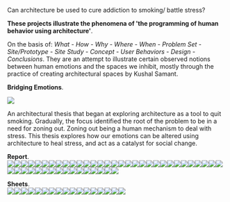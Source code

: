 Can architecture be used to cure addiction to smoking/ battle stress?

**These projects illustrate the phenomena of 'the programming of human behavior using architecture'**.

On the basis of: _What - How - Why - Where - When - Problem Set - Site/Prototype - Site Study - Concept - User Behaviors - Design - Conclusions_. They are an attempt to illustrate certain observed notions between human emotions and the spaces we inhibit, mostly through the practice of creating architectural spaces by Kushal Samant.

**Bridging Emotions**.

![](https://66.media.tumblr.com/198a727dd7c52466261e375e8593815a/6f26d79d28d38089-d8/s540x810/66b875a8c32dfbcc4e783e0ebf141b9c4a409d1b.gif)

An architectural thesis that began at exploring architecture as a tool to quit smoking. Gradually, the focus identified the root of the problem to be in a need for zoning out. Zoning out being a human mechanism to deal with stress. This thesis explores how our emotions can be altered using architecture to heal stress, and act as a catalyst for social change.

**Report**.  
![](https://66.media.tumblr.com/8fff2dd7387ca8125431164ab2e6a390/6f26d79d28d38089-e8/s540x810/957eb80391a54203de468272153037453f45a3cb.jpg)![](https://66.media.tumblr.com/59dd6f49dcb8e8548cd2563cab3a518c/6f26d79d28d38089-35/s540x810/52f5feb57d6c4f79a1efcb85bd1ad029472669d4.jpg)![](https://66.media.tumblr.com/7a7f061d8bfd00f9715ea446e8592353/6f26d79d28d38089-af/s540x810/d135260b2069cee663aee956bd09ea88f77d4292.jpg)![](https://66.media.tumblr.com/4981878def9fd178025544d322939eec/6f26d79d28d38089-78/s540x810/da16d8121542f074d977e29ab2c09355cfc27886.jpg)![](https://66.media.tumblr.com/06b9a1b74c40ff630e97efdab446b3a3/6f26d79d28d38089-ef/s540x810/1cd5e9663560ca8fd087f3a6730784e252023e37.jpg)![](https://66.media.tumblr.com/83dae60af06c947087af82d04753c600/6f26d79d28d38089-42/s540x810/87b0cbbe553d127f82274774b830de2506a2987e.jpg)![](https://66.media.tumblr.com/5d2c0549065b8cefc767316018b6c3eb/6f26d79d28d38089-f4/s540x810/ba4953d5c4c5c3cdd36b7688dad44f85675c0008.jpg)![](https://66.media.tumblr.com/75a9f90dd4c66b1ed67afbf3513c679f/6f26d79d28d38089-06/s540x810/ed8d4aeb57b508a151f32d592a2559cfaec4a641.jpg)![](https://66.media.tumblr.com/f1b3a1f3c1d0b95d780009960ede12b8/6f26d79d28d38089-a9/s540x810/4b8372e525617e76f873776878d1f89ae6e8e279.jpg)![](https://66.media.tumblr.com/a5e7d07eba400697ad1424149ce318b6/6f26d79d28d38089-b8/s540x810/0b0b960d99849b81d5fe56e62334d2d3aa4f9ec2.jpg)![](https://66.media.tumblr.com/ac0a6bab7f9c0141174f82d2ba7f90c5/6f26d79d28d38089-66/s540x810/781389ccd15cd2fe4253d185ce380b9437a999de.jpg)![](https://66.media.tumblr.com/5936b4592863ad0c42fa2fcc40bb0e9c/6f26d79d28d38089-10/s540x810/f60639ed828769f4f5c943345215beefedeb123b.jpg)![](https://66.media.tumblr.com/600bb5586aa3783658fda3a2fc88a11d/6f26d79d28d38089-03/s540x810/d9f7a4ff99fcce5c02150dc4f6b4db72cdf91e2b.jpg)![](https://66.media.tumblr.com/dc8deb483a00bd03de0a0ffb2e7e448e/6f26d79d28d38089-14/s540x810/276e39df172e942bd2b1e4bac322b28bf02e898f.jpg)![](https://66.media.tumblr.com/a25fcf9c6c6f83d5d399449f8bff7650/6f26d79d28d38089-ae/s540x810/2b935e22b7e70750a6de0f245cf98827139ecc14.jpg)![](https://66.media.tumblr.com/92e76e4caf9c76490e24b82989352f0f/6f26d79d28d38089-a9/s540x810/4759d9e593d56590d48e643473773ba8cc91f404.jpg)![](https://66.media.tumblr.com/5a38e644900b6717d8135acf593c1d00/6f26d79d28d38089-2b/s540x810/42a40b6c53955bc747b2b485e51297a43acebbf7.jpg)![](https://66.media.tumblr.com/144e709edc0d5e4c45c17fb4c48a3f75/6f26d79d28d38089-b2/s540x810/99fc526b52654bc3202f27037b35c71751ec2aa2.jpg)![](https://66.media.tumblr.com/2666261a0a18abee22c41e2340e0c763/6f26d79d28d38089-34/s540x810/4fd08f5c07b5cc0e75e4a5d5f43371f2576a2a9b.jpg)![](https://66.media.tumblr.com/7d1ec5fdee8fa19e17bedebf885f6b48/6f26d79d28d38089-8e/s540x810/b5d95b60908728f909faa10a99166d04c4958f3d.jpg)![](https://66.media.tumblr.com/01632330fbd3802e28655f59a31206cb/6f26d79d28d38089-3a/s540x810/e52dc9bd6d91a8b1fdc92125f950cf9ef59d9cb3.jpg)![](https://66.media.tumblr.com/8daa88ea9c3b5c0040c07b3facd37ee7/6f26d79d28d38089-05/s540x810/4c0d580cf487c0bc5cd1e99475a06166ccb379f9.jpg)![](https://66.media.tumblr.com/08857be0020023c660c9292dc02c7fed/6f26d79d28d38089-9e/s540x810/a88779de84b099617bba31caa581418c73404e37.jpg)![](https://66.media.tumblr.com/a3b21ffeb883e746b817844b79f7d989/6f26d79d28d38089-2f/s540x810/db11f3297ef772b70728f4882c753568864b53a7.jpg)![](https://66.media.tumblr.com/d05e3cd26ea65ffa48a471aa7de3244e/6f26d79d28d38089-be/s540x810/a4c1f7360b294a979e6e22b6746206fa4e85e43a.jpg)![](https://66.media.tumblr.com/d98843c4963003d5e7d81391fba9bae5/6f26d79d28d38089-2d/s540x810/cb24b97f87fe652432c96580d269287c5c8f870f.jpg)![](https://66.media.tumblr.com/b0b3bb98beaa96e870c133d32e93891d/6f26d79d28d38089-c0/s540x810/f28d37f64a6360f24e83503e01322386433dd7f3.jpg)![](https://66.media.tumblr.com/a087b7efefe8f3ee249862cc09e7f2e0/6f26d79d28d38089-68/s540x810/4fbaadb90dc83cfcb390ed3741034a03ec78b853.jpg)![](https://66.media.tumblr.com/7ee0946088e8d3eeefe7961a51a02d0f/6f26d79d28d38089-c1/s540x810/2de03df93589a88d1ef0cd324360421dff5ca599.jpg)![](https://66.media.tumblr.com/e451b7fab0a288603e948c747fe8db86/6f26d79d28d38089-56/s540x810/9c0bbeab4b2b67e5436d5340ca7cce1d90d28738.jpg)![](https://66.media.tumblr.com/436c2a1057412007395014a765d7af19/6f26d79d28d38089-c0/s540x810/e52e1300ccef9155f8aac99a752ce90651984cc4.jpg)![](https://66.media.tumblr.com/b6985094f9d6c853c64aa075f71b55a0/6f26d79d28d38089-42/s540x810/f0c0d53f63c91fafacf1d9fb0178bbb5ab41fab5.jpg)![](https://66.media.tumblr.com/080986dbd3d517b87ec689d16c148fc6/6f26d79d28d38089-2e/s540x810/7cd37ed6d1ba79f072e2678696e0ae153acee8e1.jpg)![](https://66.media.tumblr.com/8151ee401eef81bd0ec07f49406d367f/6f26d79d28d38089-e7/s540x810/73abd879ae3d1d7fd91bb892cdcb4b65b5552200.jpg)![](https://66.media.tumblr.com/dfcf368c3825b5abdee92d459abd513d/6f26d79d28d38089-f6/s540x810/01f84c7eb3fbd5dd2a59e36166b612f5965d6c4c.jpg)![](https://66.media.tumblr.com/9569dc5b399f5126ca8cb27c1aa9c9d8/6f26d79d28d38089-29/s540x810/b2f21f7d3b775302d547dd8c6d5dc640a3b7f52d.jpg)![](https://66.media.tumblr.com/33ff95ff1fe5af90966dec6245fd6263/6f26d79d28d38089-ec/s540x810/92532c14f201136970ff88d177e62472f0921c78.jpg)![](https://66.media.tumblr.com/674de79c9992b49150425988fe304201/6f26d79d28d38089-5d/s540x810/bc97fabbd0ca58d9bda9157667a882115796a490.jpg)![](https://66.media.tumblr.com/32bb47de5152b891482bff7fd8839877/6f26d79d28d38089-1b/s540x810/17fc8f06cc6896cb366971a0cbf5be7cb9af2758.jpg)![](https://66.media.tumblr.com/f5ec634d012f525b4eaba77fd27b0673/6f26d79d28d38089-88/s540x810/09df8bc712920764e38622a27b575ae7fd49e297.jpg)![](https://66.media.tumblr.com/9b3e5205ffaa38cd080efca7e5897b03/6f26d79d28d38089-ad/s540x810/0713f6d4c60efbddaa0745165a85ba7a59ada972.jpg)![](https://66.media.tumblr.com/467843706d38f716d43914d09b2a4d42/6f26d79d28d38089-8e/s540x810/7c6d23b7df544bb2fa4aa04a16e473b26187962f.jpg)![](https://66.media.tumblr.com/b8dd94d98f49419f1719586acd5b2c84/6f26d79d28d38089-a1/s540x810/236161481fbe343c490e4d1cb51c953ab3022ccb.jpg)![](https://66.media.tumblr.com/b0a50ddfce2bfcd239460306b24b882d/6f26d79d28d38089-24/s540x810/37bf6a507af534f629aec8e1087ff73f503f8918.jpg)![](https://66.media.tumblr.com/c2b1b0cda5e9517868917126c01ec832/6f26d79d28d38089-e0/s540x810/a9d879f227ae8c2c912140f9c9a5beae8b103ae5.jpg)![](https://66.media.tumblr.com/17a9f7fd7906df3bb3f0d81bf6e6cbad/6f26d79d28d38089-8e/s540x810/a573c3baf6325db3f8064df2b1c6613242bf3711.jpg)![](https://66.media.tumblr.com/a3bc3fae7588e59524704599bf0e9382/6f26d79d28d38089-fc/s540x810/0d9151da438474f10064d300e48b7fe40b05042b.jpg)

**Sheets**.  
![](https://66.media.tumblr.com/3012ab0ab2e8e081a2527e278b65724d/6f26d79d28d38089-8f/s540x810/a55e0476ddd5b7287abeb519698df000d05b2f8d.jpg)![](https://66.media.tumblr.com/4b9ac840a293800918ec49af630afd53/6f26d79d28d38089-4d/s540x810/3d004fbdaa0c20cf78d28d4ab9f593acc9cff1c4.jpg)![](https://66.media.tumblr.com/f09bf971ba6ec75c72229ef7e2762413/6f26d79d28d38089-9a/s540x810/524278a5feb5095c6d0058b28120c40d17904cd1.jpg)![](https://66.media.tumblr.com/3e9c9f05fc0573b9087bc1117b3a55b0/6f26d79d28d38089-70/s540x810/b8cec5dbeccf5355c21ac86a4a0a077f35d55a33.jpg)![](https://66.media.tumblr.com/e6bee0a61a4b5e9eefe238947db65507/6f26d79d28d38089-8e/s540x810/15251294778cfaa0efc91ff344d2ca101804b8d4.jpg)![](https://66.media.tumblr.com/a555b42ac0e4089294ed3ce7312b9c84/6f26d79d28d38089-8f/s540x810/652b5e2051aac1f8b8af39875138ff580a20db12.jpg)![](https://66.media.tumblr.com/6c6fdd7a5d9da3bfcf4ceb57fa4f37c4/6f26d79d28d38089-7e/s540x810/f250f7695a51bfaad1ac1b4583c32f366674bbbe.jpg)![](https://66.media.tumblr.com/7fc37cf30ed0062300a2150ebdb2b0dd/6f26d79d28d38089-3b/s540x810/7e963885c5c29973154cbd5528d80f4a7574332e.jpg)![](https://66.media.tumblr.com/7afa5737533a0d85ae1022be3ffd0afd/6f26d79d28d38089-c4/s540x810/7fe6d1769aab501ae26e002548efd5494227f8fc.jpg)![](https://66.media.tumblr.com/d2f042ea0892e518e10327d5ab061dc5/6f26d79d28d38089-a3/s540x810/b2d7ac318fc9f1460192cba63d5fe6c6d6ba89ac.jpg)![](https://66.media.tumblr.com/fbf51afb46be27584c5437d94d0839f8/6f26d79d28d38089-01/s540x810/1310c0b6249f3f4a502456d3df0e79280bde982d.jpg)![](https://66.media.tumblr.com/a602c11494f20cf2b2405c12acebfdb5/6f26d79d28d38089-bb/s540x810/d9de852b9e7796bd263f791df0c560db53df6acf.jpg)![](https://66.media.tumblr.com/74982842e31f55f1fa37e07eac1fd6fe/6f26d79d28d38089-71/s540x810/9fa4f486033c9b886b13dc2d9c2dad04bd2ac188.jpg)![](https://66.media.tumblr.com/79069d0430e82b5269eb4cd266d0b339/6f26d79d28d38089-11/s540x810/fec06ddad004b0d07f4151509577d522321afcc6.jpg)![](https://66.media.tumblr.com/3274bc1860e9dfc98cf523c7926131ff/6f26d79d28d38089-53/s540x810/50dca3bccad132ccd2f9ac31223db2408083d424.jpg)![](https://66.media.tumblr.com/4a8ee7f44c238faf5b636001046d8119/6f26d79d28d38089-99/s540x810/2878ebd9b5c61e3413d85b3f39f318262de0c337.jpg)![](https://66.media.tumblr.com/62a932446e624403f4b354115b1e2e81/6f26d79d28d38089-4d/s540x810/0cf12c16c0ac43b8acdaa671d4fd4459840d43ce.jpg)
